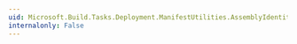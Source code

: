 ```yaml
---
uid: Microsoft.Build.Tasks.Deployment.ManifestUtilities.AssemblyIdentity.IsStrongName
internalonly: False
---
```

